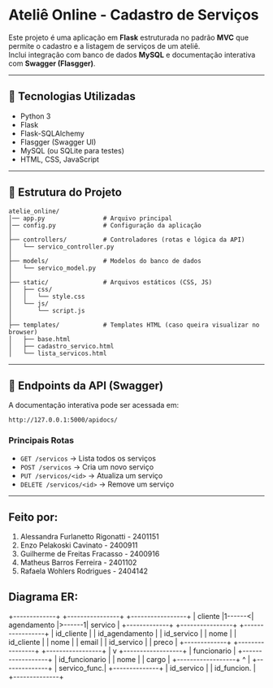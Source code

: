 # Ateliê Online - Cadastro de Serviços

Este projeto é uma aplicação em **Flask** estruturada no padrão **MVC**
que permite o cadastro e a listagem de serviços de um ateliê.\
Inclui integração com banco de dados **MySQL** e documentação interativa
com **Swagger (Flasgger)**.

------------------------------------------------------------------------

## 🚀 Tecnologias Utilizadas

-   Python 3
-   Flask
-   Flask-SQLAlchemy
-   Flasgger (Swagger UI)
-   MySQL (ou SQLite para testes)
-   HTML, CSS, JavaScript

------------------------------------------------------------------------

## 📂 Estrutura do Projeto

    atelie_online/
    │── app.py                # Arquivo principal
    │── config.py             # Configuração da aplicação
    │
    ├── controllers/          # Controladores (rotas e lógica da API)
    │   └── servico_controller.py
    │
    ├── models/               # Modelos do banco de dados
    │   └── servico_model.py
    │
    ├── static/               # Arquivos estáticos (CSS, JS)
    │   ├── css/
    │   │   └── style.css
    │   └── js/
    │       └── script.js
    │
    ├── templates/            # Templates HTML (caso queira visualizar no browser)
    │   ├── base.html
    │   ├── cadastro_servico.html
    │   └── lista_servicos.html

------------------------------------------------------------------------

## 📌 Endpoints da API (Swagger)

A documentação interativa pode ser acessada em:

    http://127.0.0.1:5000/apidocs/

### Principais Rotas

-   `GET /servicos` → Lista todos os serviços
-   `POST /servicos` → Cria um novo serviço
-   `PUT /servicos/<id>` → Atualiza um serviço
-   `DELETE /servicos/<id>` → Remove um serviço

------------------------------------------------------------------------

## Feito por:

1. Alessandra Furlanetto Rigonatti - 2401151
2. Enzo Pelakoski Cavinato - 2400911
3. Guilherme de Freitas Fracasso - 2400916
4. Matheus Barros Ferreira - 2401102
5. Rafaela Wohlers Rodrigues - 2404142

## Diagrama ER:

+-------------+        +----------------+        +-----------------+
|  cliente    |1------<|  agendamento   |>------1|   servico       |
+-------------+        +----------------+        +-----------------+
| id_cliente  |        | id_agendamento |        | id_servico      |
| nome        |        | id_cliente     |        | nome            |
| email       |        | id_servico     |        | preco           |
+-------------+        +----------------+        +-----------------+
                               |
                               v
                        +------------------+
                        |   funcionario    |
                        +------------------+
                        | id_funcionario   |
                        | nome             |
                        | cargo            |
                        +------------------+
                               ^
                               |
                         +--------------+
                         | servico_func.|
                         +--------------+
                         | id_servico   |
                         | id_funcion.  |
                         +--------------+
